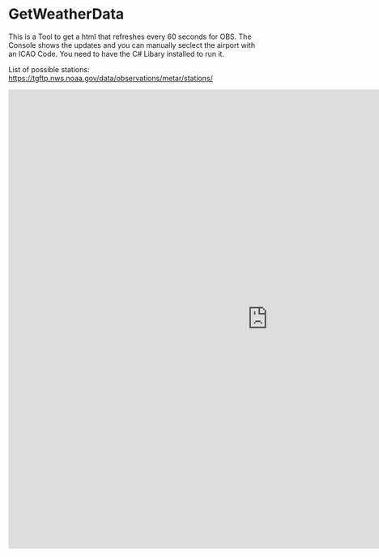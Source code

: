 # GetWeatherData
This is a Tool to get a html that refreshes every 60 seconds for OBS.
The Console shows the updates and you can manually seclect the airport with an ICAO Code.
You need to have the C# Libary installed to run it.

List of possible stations: https://tgftp.nws.noaa.gov/data/observations/metar/stations/

<iframe
  src="https://carbon.now.sh/embed?bg=rgba%280%2C0%2C0%2C1%29&t=night-owl&wt=none&l=text%2Fx-csharp&ds=true&dsyoff=20px&dsblur=68px&wc=true&wa=true&pv=56px&ph=56px&ln=false&fl=1&fm=Hack&fs=14px&lh=133%25&si=false&es=2x&wm=false&code=using%2520System%253B%250Ausing%2520System.IO%253B%250A%250Anamespace%2520GetWeatherData%250A%257B%250A%2520%2520%2520%2520class%2520Program%250A%2520%2520%2520%2520%257B%250A%2520%2520%2520%2520%2520%2520%2520%2520static%2520void%2520Main%28string%255B%255D%2520args%29%250A%2520%2520%2520%2520%2520%2520%2520%2520%257B%250A%2520%2520%2520%2520%2520%2520%2520%2520%2520%2520%2520%2520string%2520vorher%2520%253D%2520%2522%2522%253B%250A%2520%2520%2520%2520%2520%2520%2520%2520%2520%2520%2520%2520Console.WriteLine%28%2522Please%2520enter%2520Airport%2520ICAO%2520code%2522%29%253B%250A%2520%2520%2520%2520%2520%2520%2520%2520%2520%2520%2520%2520string%2520airport%2520%253D%2520Console.ReadLine%28%29.ToUpper%28%29%253B%250A%2520%2520%2520%2520%2520%2520%2520%2520%2520%2520%2520%2520while%28true%29%250A%2520%2520%2520%2520%2520%2520%2520%2520%2520%2520%2520%2520%257B%250A%2520%2520%2520%2520%2520%2520%2520%2520%2520%2520%2520%2520%2520%2520%2520%2520System.Net.WebClient%2520wc%2520%253D%2520new%2520System.Net.WebClient%28%29%253B%250A%2520%2520%2520%2520%2520%2520%2520%2520%2520%2520%2520%2520%2520%2520%2520%2520byte%255B%255D%2520raw%2520%253D%2520wc.DownloadData%28%2522https%253A%252F%252Ftgftp.nws.noaa.gov%252Fdata%252Fobservations%252Fmetar%252Fstations%252F%2522%2520%252B%2520airport%2520%252B%2520%2522.TXT%2522%29%253B%250A%2520%2520%2520%2520%2520%2520%2520%2520%2520%2520%2520%2520%2520%2520%2520%2520string%2520webData%2520%253D%2520System.Text.Encoding.UTF8.GetString%28raw%29%253B%250A%2520%2520%2520%2520%2520%2520%2520%2520%2520%2520%2520%2520%2520%2520%2520%2520if%28vorher%2520%21%253D%2520webData%29%250A%2520%2520%2520%2520%2520%2520%2520%2520%2520%2520%2520%2520%2520%2520%2520%2520%257B%250A%2520%2520%2520%2520%2520%2520%2520%2520%2520%2520%2520%2520%2520%2520%2520%2520%2520%2520%2520%2520Console.WriteLine%28webData%29%253B%250A%2520%2520%2520%2520%2520%2520%2520%2520%2520%2520%2520%2520%2520%2520%2520%2520%2520%2520%2520%2520string%2520data%2520%253D%250A%2520%2520%2520%2520%2520%2520%2520%2520%2520%2520%2520%2520%2520%2520%2520%2520%2520%2520%2520%2520%2520%2520%2520%2520%2522%253Chtml%253E%255Cn%2522%2520%252B%250A%2520%2520%2520%2520%2520%2520%2520%2520%2520%2520%2520%2520%2520%2520%2520%2520%2520%2520%2520%2520%2520%2520%2520%2520%2522%2520%2520%2520%253Chead%253E%255Cn%2522%2520%252B%250A%2520%2520%2520%2520%2520%2520%2520%2520%2520%2520%2520%2520%2520%2520%2520%2520%2520%2520%2520%2520%2520%2520%2520%2520%2522%2520%2520%2520%2520%2520%2520%2520%253Cmeta%2520http-equiv%253D%27refresh%27%2520content%253D%2760%27%253E%255Cn%2522%2520%252B%250A%2520%2520%2520%2520%2520%2520%2520%2520%2520%2520%2520%2520%2520%2520%2520%2520%2520%2520%2520%2520%2520%2520%2520%2520%2522%2520%2520%2520%253C%252Fhead%253E%255Cn%2522%2520%252B%250A%2520%2520%2520%2520%2520%2520%2520%2520%2520%2520%2520%2520%2520%2520%2520%2520%2520%2520%2520%2520%2520%2520%2520%2520%2522%2520%2520%2520%253Cbody%253E%255Cn%2522%2520%252B%250A%2520%2520%2520%2520%2520%2520%2520%2520%2520%2520%2520%2520%2520%2520%2520%2520%2520%2520%2520%2520%2520%2520%2520%2520%2522%2520%2520%2520%2520%2520%2520%2520%253Cpre%2520style%253D%27word%2520-%2520wrap%253A%2520break-word%253B%2520white%2520-%2520space%253A%2520pre%2520-%2520wrap%253B%2520%27%253E%255Cn%2522%2520%252B%250A%2520%2520%2520%2520%2520%2520%2520%2520%2520%2520%2520%2520%2520%2520%2520%2520%2520%2520%2520%2520%2520%2520%2520%2520webData%2520%252B%250A%2520%2520%2520%2520%2520%2520%2520%2520%2520%2520%2520%2520%2520%2520%2520%2520%2520%2520%2520%2520%2520%2520%2520%2520%2522%2520%2520%2520%2520%2520%2520%2520%253C%252Fpre%253E%255Cn%2522%2520%252B%250A%2520%2520%2520%2520%2520%2520%2520%2520%2520%2520%2520%2520%2520%2520%2520%2520%2520%2520%2520%2520%2520%2520%2520%2520%2522%2520%2520%2520%253C%252Fbody%253E%255Cn%2522%2520%252B%250A%2520%2520%2520%2520%2520%2520%2520%2520%2520%2520%2520%2520%2520%2520%2520%2520%2520%2520%2520%2520%2520%2520%2520%2520%2522%253C%252Fhtml%253E%2522%253B%250A%2520%2520%2520%2520%2520%2520%2520%2520%2520%2520%2520%2520%2520%2520%2520%2520%2520%2520%2520%2520File.WriteAllTextAsync%28airport%2520%252B%2520%2522.html%2522%252C%2520data%29%253B%250A%2520%2520%2520%2520%2520%2520%2520%2520%2520%2520%2520%2520%2520%2520%2520%2520%257D%250A%2520%2520%2520%2520%2520%2520%2520%2520%2520%2520%2520%2520%2520%2520%2520%2520vorher%2520%253D%2520webData%253B%250A%2520%2520%2520%2520%2520%2520%2520%2520%2520%2520%2520%2520%2520%2520%2520%2520System.Threading.Thread.Sleep%2860%2520*%25201000%29%253B%250A%2520%2520%2520%2520%2520%2520%2520%2520%2520%2520%2520%2520%257D%250A%2520%2520%2520%2520%2520%2520%2520%2520%257D%250A%2520%2520%2520%2520%257D%250A%257D"
  style="width: 1024px; height: 906px; border:0; transform: scale(1); overflow:hidden;"
  sandbox="allow-scripts allow-same-origin">
</iframe>
